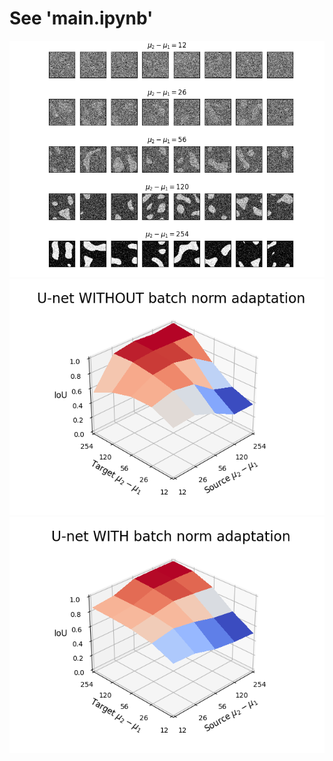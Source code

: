 # See 'main.ipynb'

 ![alt text](https://github.com/MarcoFurlan99/IoU_graph_3d/blob/master/data_toydataset_example/samples.png?raw=true)
 ![alt text](https://github.com/MarcoFurlan99/IoU_graph_3d/blob/master/data_toydataset_example/graph_3d.png?raw=true)
 ![alt text](https://github.com/MarcoFurlan99/IoU_graph_3d/blob/master/data_toydataset_example/graph_3d_adapted.png?raw=true)
